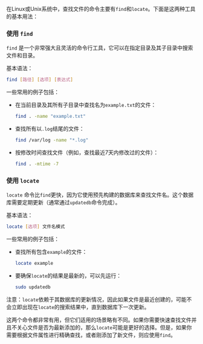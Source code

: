 在Linux或Unix系统中，查找文件的命令主要有`find`和`locate`。下面是这两种工具的基本用法：

### 使用 `find`

`find` 是一个非常强大且灵活的命令行工具，它可以在指定目录及其子目录中搜索文件和目录。

基本语法：
```bash
find [路径] [选项] [表达式]
```

一些常用的例子包括：

- 在当前目录及其所有子目录中查找名为`example.txt`的文件：
  ```bash
  find . -name "example.txt"
  ```
- 查找所有以`.log`结尾的文件：
  ```bash
  find /var/log -name "*.log"
  ```
- 按修改时间查找文件（例如，查找最近7天内修改过的文件）：
  ```bash
  find . -mtime -7
  ```

### 使用 `locate`

`locate` 命令比`find`更快，因为它使用预先构建的数据库来查找文件名。这个数据库需要定期更新（通常通过`updatedb`命令完成）。

基本语法：
```bash
locate [选项] 文件名模式
```

一些常用的例子包括：

- 查找所有包含`example`的文件：
  ```bash
  locate example
  ```
- 要确保`locate`的结果是最新的，可以先运行：
  ```bash
  sudo updatedb
  ```

注意：`locate`依赖于其数据库的更新情况，因此如果文件是最近创建的，可能不会立即出现在`locate`的搜索结果中，直到数据库下一次更新。

这两个命令都非常有用，但它们适用的场景略有不同。如果你需要快速查找文件并且不关心文件是否为最新添加的，那么`locate`可能是更好的选择。但是，如果你需要根据文件属性进行精确查找，或者刚添加了新文件，则应使用`find`。